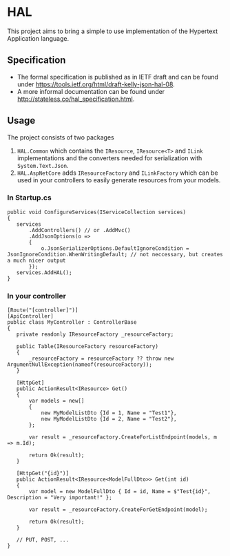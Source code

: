 # HAL
This project aims to bring a simple to use implementation of the Hypertext Application language.

## Specification
 - The formal specification is published as in IETF draft and can be found under https://tools.ietf.org/html/draft-kelly-json-hal-08.
 - A more informal documentation can be found under http://stateless.co/hal_specification.html.

 ## Usage
 The project consists of two packages
 1. `HAL.Common` which contains the `IResource`, `IResource<T>` and `ILink` implementations and the converters needed for serialization with `System.Text.Json`.
 2. `HAL.AspNetCore` adds `IResourceFactory` and `ILinkFactory` which can be used in your controllers to easily generate resources from your models.

### In Startup.cs
 ```
public void ConfigureServices(IServiceCollection services)
{
    services
        .AddControllers() // or .AddMvc()
        .AddJsonOptions(o =>
        {
            o.JsonSerializerOptions.DefaultIgnoreCondition = JsonIgnoreCondition.WhenWritingDefault; // not neccessary, but creates a much nicer output
        });
    services.AddHAL();
}
 ```

 ### In your controller
 ```
[Route("[controller]")]
[ApiController]
public class MyController : ControllerBase
{
    private readonly IResourceFactory _resourceFactory;

    public Table(IResourceFactory resourceFactory)
    {
        _resourceFactory = resourceFactory ?? throw new ArgumentNullException(nameof(resourceFactory));
    }

    [HttpGet]
    public ActionResult<IResource> Get()
    {
        var models = new[]
        {
            new MyModelListDto {Id = 1, Name = "Test1"},
            new MyModelListDto {Id = 2, Name = "Test2"},
        };

        var result = _resourceFactory.CreateForListEndpoint(models, m => m.Id);

        return Ok(result);
    }

    [HttpGet("{id}")]
    public ActionResult<IResource<ModelFullDto>> Get(int id)
    {
        var model = new ModelFullDto { Id = id, Name = $"Test{id}", Description = "Very important!" };

        var result = _resourceFactory.CreateForGetEndpoint(model);

        return Ok(result);
    }

    // PUT, POST, ...
}
 ```